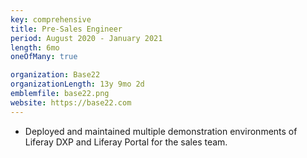 ```yaml
---
key: comprehensive
title: Pre-Sales Engineer
period: August 2020 - January 2021
length: 6mo
oneOfMany: true

organization: Base22
organizationLength: 13y 9mo 2d
emblemfile: base22.png
website: https://base22.com
---
```

* Deployed and maintained multiple demonstration environments of Liferay DXP and Liferay Portal for the sales team.